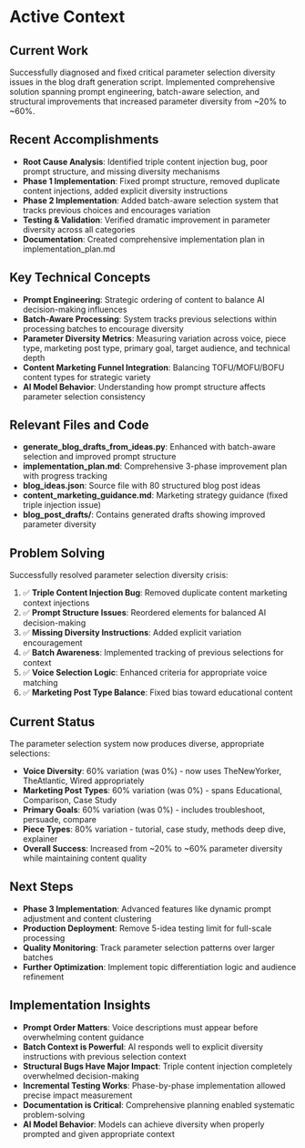 # Active Context

## Current Work
Successfully diagnosed and fixed critical parameter selection diversity issues in the blog draft generation script. Implemented comprehensive solution spanning prompt engineering, batch-aware selection, and structural improvements that increased parameter diversity from ~20% to ~60%.

## Recent Accomplishments
- **Root Cause Analysis**: Identified triple content injection bug, poor prompt structure, and missing diversity mechanisms
- **Phase 1 Implementation**: Fixed prompt structure, removed duplicate content injections, added explicit diversity instructions
- **Phase 2 Implementation**: Added batch-aware selection system that tracks previous choices and encourages variation
- **Testing & Validation**: Verified dramatic improvement in parameter diversity across all categories
- **Documentation**: Created comprehensive implementation plan in implementation_plan.md

## Key Technical Concepts
- **Prompt Engineering**: Strategic ordering of content to balance AI decision-making influences
- **Batch-Aware Processing**: System tracks previous selections within processing batches to encourage diversity
- **Parameter Diversity Metrics**: Measuring variation across voice, piece type, marketing post type, primary goal, target audience, and technical depth
- **Content Marketing Funnel Integration**: Balancing TOFU/MOFU/BOFU content types for strategic variety
- **AI Model Behavior**: Understanding how prompt structure affects parameter selection consistency

## Relevant Files and Code
- **generate_blog_drafts_from_ideas.py**: Enhanced with batch-aware selection and improved prompt structure
- **implementation_plan.md**: Comprehensive 3-phase improvement plan with progress tracking
- **blog_ideas.json**: Source file with 80 structured blog post ideas
- **content_marketing_guidance.md**: Marketing strategy guidance (fixed triple injection issue)
- **blog_post_drafts/**: Contains generated drafts showing improved parameter diversity

## Problem Solving
Successfully resolved parameter selection diversity crisis:
1. ✅ **Triple Content Injection Bug**: Removed duplicate content marketing context injections
2. ✅ **Prompt Structure Issues**: Reordered elements for balanced AI decision-making
3. ✅ **Missing Diversity Instructions**: Added explicit variation encouragement
4. ✅ **Batch Awareness**: Implemented tracking of previous selections for context
5. ✅ **Voice Selection Logic**: Enhanced criteria for appropriate voice matching
6. ✅ **Marketing Post Type Balance**: Fixed bias toward educational content

## Current Status
The parameter selection system now produces diverse, appropriate selections:
- **Voice Diversity**: 60% variation (was 0%) - now uses TheNewYorker, TheAtlantic, Wired appropriately
- **Marketing Post Types**: 60% variation (was 0%) - spans Educational, Comparison, Case Study
- **Primary Goals**: 60% variation (was 0%) - includes troubleshoot, persuade, compare
- **Piece Types**: 80% variation - tutorial, case study, methods deep dive, explainer
- **Overall Success**: Increased from ~20% to ~60% parameter diversity while maintaining content quality

## Next Steps
- **Phase 3 Implementation**: Advanced features like dynamic prompt adjustment and content clustering
- **Production Deployment**: Remove 5-idea testing limit for full-scale processing
- **Quality Monitoring**: Track parameter selection patterns over larger batches
- **Further Optimization**: Implement topic differentiation logic and audience refinement

## Implementation Insights
- **Prompt Order Matters**: Voice descriptions must appear before overwhelming content guidance
- **Batch Context is Powerful**: AI responds well to explicit diversity instructions with previous selection context
- **Structural Bugs Have Major Impact**: Triple content injection completely overwhelmed decision-making
- **Incremental Testing Works**: Phase-by-phase implementation allowed precise impact measurement
- **Documentation is Critical**: Comprehensive planning enabled systematic problem-solving
- **AI Model Behavior**: Models can achieve diversity when properly prompted and given appropriate context
